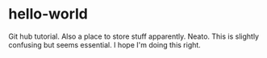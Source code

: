 # hello-world
Git hub tutorial. Also a place to store stuff apparently. Neato. 
This is slightly confusing but seems essential. I hope I'm doing this right. 
